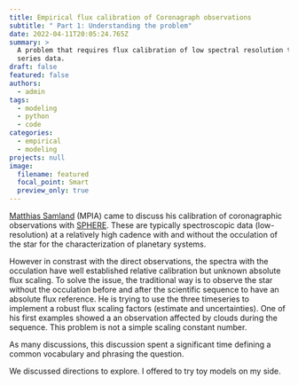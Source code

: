 ```yaml
---
title: Empirical flux calibration of Coronagraph observations
subtitle: " Part 1: Understanding the problem"
date: 2022-04-11T20:05:24.765Z
summary: >
  A problem that requires flux calibration of low spectral resolution time
  series data.
draft: false
featured: false
authors:
  - admin
tags:
  - modeling
  - python
  - code
categories:
  - empirical
  - modeling
projects: null
image:
  filename: featured
  focal_point: Smart
  preview_only: true
---
```


[Matthias Samland](https://www2.mpia-hd.mpg.de/~samland/) (MPIA) came to discuss his calibration of coronagraphic observations with [SPHERE](https://www.eso.org/sci/facilities/paranal/instruments/sphere/overview.html). These are typically spectroscopic data (low-resolution) at a relatively high cadence with and without the occulation of the star for the characterization of planetary systems.

However in constrast with the direct observations, the spectra with the occulation have well established relative calibration but unknown absolute flux scaling. To solve the issue, the traditional way is to observe the star without the occulation before and after the scientific sequence to have an absolute flux reference. He is trying to use the three timeseries to implement a robust flux scaling factors (estimate and uncertainties). One of his first examples showed a an observation affected by clouds during the sequence. This problem is not a simple scaling constant number.

As many discussions, this discussion spent a significant time defining a common vocabulary and phrasing the question.

We discussed directions to explore. I offered to try toy models on my side.